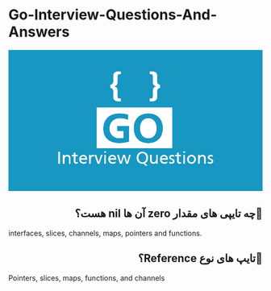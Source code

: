 # Go-Interview-Questions-And-Answers
![Image of Yaktocat](Go-interview-Questions.jpg)


 <h2 id="-" dir="rtl"> 🌱چه تایپی های مقدار zero آن ها nil هست؟</h2>  
 <p>interfaces, slices, channels, maps, pointers and functions.</p>
 
 <h2 id="-" dir="rtl"> 🌱تایپ های نوع Reference؟</h2>  
 <p>Pointers, slices, maps, functions, and channels</p>
 

<h2 id="-" dir="rtl"></h2>  
<p dir="rtl"></p>
